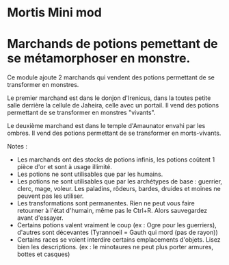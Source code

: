 # Mortis Mini mod
# Marchands de potions pemettant de se métamorphoser en monstre.

Ce module ajoute 2 marchands qui vendent des potions permettant de se transformer en monstres.

Le premier marchand est dans le donjon d'Irenicus, dans la toutes petite salle derrière la cellule de Jaheira, celle avec un portail. Il vend des potions permettant de se transformer en monstres "vivants".

Le deuxième marchand est dans le temple d'Amaunator envahi par les ombres. Il vend des potions permettant de se transformer en morts-vivants.

Notes :
- Les marchands ont des stocks de potions infinis, les potions coûtent 1 pièce d'or et sont à usage illimité.
- Les potions ne sont utilisables que par les humains.
- Les potions ne sont utilisables que par les archétypes de base : guerrier, clerc, mage, voleur. Les paladins, rôdeurs, bardes, druides et moines ne peuvent pas les utiliser.
- Les transformations sont permanentes. Rien ne peut vous faire retourner à l'état d'humain, même pas le Ctrl+R. Alors sauvegardez avant d'essayer.
- Certains potions valent vraiment le coup (ex : Ogre pour les guerriers), d'autres sont décevantes (Tyrannoeil = Gauth qui mord (pas de rayon))
- Certains races se voient interdire certains emplacements d'objets. Lisez bien les descriptions. (ex : le minotaures ne peut plus porter armures, bottes et casques)
